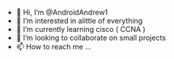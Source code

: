 - 👋 Hi, I’m @AndroidAndrew1
- 👀 I’m interested in alittle of everything
- 🌱 I’m currently learning cisco ( CCNA )
- 💞️ I’m looking to collaborate on small projects
- 📫 How to reach me ...

<!---
AndroidAndrew1/AndroidAndrew1 is a ✨ special ✨ repository because its `README.md` (this file) appears on your GitHub profile.
You can click the Preview link to take a look at your changes.
--->
